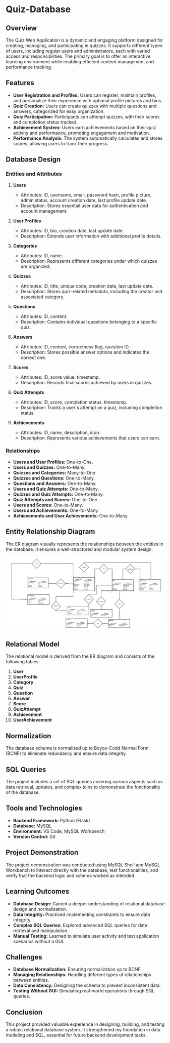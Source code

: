 # Quiz-Database

## Overview
The Quiz Web Application is a dynamic and engaging platform designed for creating, managing, and participating in quizzes. It supports different types of users, including regular users and administrators, each with varied access and responsibilities. The primary goal is to offer an interactive learning environment while enabling efficient content management and performance tracking.

## Features
- **User Registration and Profiles:** Users can register, maintain profiles, and personalize their experience with optional profile pictures and bios.
- **Quiz Creation:** Users can create quizzes with multiple questions and answers, categorized for easy organization.
- **Quiz Participation:** Participants can attempt quizzes, with their scores and completion status tracked.
- **Achievement System:** Users earn achievements based on their quiz activity and performance, promoting engagement and motivation.
- **Performance Analysis:** The system automatically calculates and stores scores, allowing users to track their progress.

## Database Design

### Entities and Attributes

1. **Users**
   - Attributes: ID, username, email, password hash, profile picture, admin status, account creation date, last profile update date.
   - Description: Stores essential user data for authentication and account management.

2. **User Profiles**
   - Attributes: ID, bio, creation date, last update date.
   - Description: Extends user information with additional profile details.

3. **Categories**
   - Attributes: ID, name.
   - Description: Represents different categories under which quizzes are organized.

4. **Quizzes**
   - Attributes: ID, title, unique code, creation date, last update date.
   - Description: Stores quiz-related metadata, including the creator and associated category.

5. **Questions**
   - Attributes: ID, content.
   - Description: Contains individual questions belonging to a specific quiz.

6. **Answers**
   - Attributes: ID, content, correctness flag, question ID.
   - Description: Stores possible answer options and indicates the correct one.

7. **Scores**
   - Attributes: ID, score value, timestamp.
   - Description: Records final scores achieved by users in quizzes.

8. **Quiz Attempts**
   - Attributes: ID, score, completion status, timestamp.
   - Description: Tracks a user's attempt on a quiz, including completion status.

9. **Achievements**
   - Attributes: ID, name, description, icon.
   - Description: Represents various achievements that users can earn.

### Relationships
- **Users and User Profiles:** One-to-One.
- **Users and Quizzes:** One-to-Many.
- **Quizzes and Categories:** Many-to-One.
- **Quizzes and Questions:** One-to-Many.
- **Questions and Answers:** One-to-Many.
- **Users and Quiz Attempts:** One-to-Many.
- **Quizzes and Quiz Attempts:** One-to-Many.
- **Quiz Attempts and Scores:** One-to-One.
- **Users and Scores:** One-to-Many.
- **Users and Achievements:** One-to-Many.
- **Achievements and User Achievements:** One-to-Many.

## Entity Relationship Diagram
The ER diagram visually represents the relationships between the entities in the database. It ensures a well-structured and modular system design.

![alt text](ER_Diagram.png)

## Relational Model
The relational model is derived from the ER diagram and consists of the following tables:
1. **User**
2. **UserProfile**
3. **Category**
4. **Quiz**
5. **Question**
6. **Answer**
7. **Score**
8. **QuizAttempt**
9. **Achievement**
10. **UserAchievement**

## Normalization
The database schema is normalized up to Boyce-Codd Normal Form (BCNF) to eliminate redundancy and ensure data integrity.

## SQL Queries
The project includes a set of SQL queries covering various aspects such as data retrieval, updates, and complex joins to demonstrate the functionality of the database.

## Tools and Technologies
- **Backend Framework:** Python (Flask)
- **Database:** MySQL
- **Environment:** VS Code, MySQL Workbench
- **Version Control:** Git

## Project Demonstration
The project demonstration was conducted using MySQL Shell and MySQL Workbench to interact directly with the database, test functionalities, and verify that the backend logic and schema worked as intended.

## Learning Outcomes
- **Database Design:** Gained a deeper understanding of relational database design and normalization.
- **Data Integrity:** Practiced implementing constraints to ensure data integrity.
- **Complex SQL Queries:** Explored advanced SQL queries for data retrieval and manipulation.
- **Manual Testing:** Learned to simulate user activity and test application scenarios without a GUI.

## Challenges
- **Database Normalization:** Ensuring normalization up to BCNF.
- **Managing Relationships:** Handling different types of relationships between entities.
- **Data Consistency:** Designing the schema to prevent inconsistent data.
- **Testing Without GUI:** Simulating real-world operations through SQL queries.

## Conclusion
This project provided valuable experience in designing, building, and testing a robust relational database system. It strengthened my foundation in data modeling and SQL, essential for future backend development tasks.
